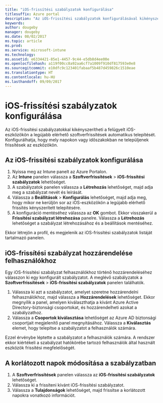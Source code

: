 ```yaml
---
title: "iOS-frissítési szabályzatok konfigurálása"
titlesuffix: Azure portal
description: "Az iOS-frissítési szabályzatok konfigurálásával kikényszeríti a felügyelt iOS-eszközökön a legújabb elérhető szoftverfrissítések automatikus telepítését."
keywords: 
author: dougeby
manager: dougeby
ms.date: 08/02/2017
ms.topic: article
ms.prod: 
ms.service: microsoft-intune
ms.technology: 
ms.assetid: e6334421-85e1-4457-9c44-e5db8d4ee00e
ms.openlocfilehash: a119f00cc8a92aa6cf7a1009f910df817593e0e8
ms.sourcegitcommit: e10dfc9c123401fabaaf5b487d459826c1510eae
ms.translationtype: HT
ms.contentlocale: hu-HU
ms.lasthandoff: 09/09/2017
---
```

# <a name="configure-ios-update-policies"></a>iOS-frissítési szabályzatok konfigurálása
Az iOS-frissítési szabályzatokkal kikényszerítheti a felügyelt iOS-eszközökön a legújabb elérhető szoftverfrissítések automatikus telepítését. Konfigurálhatja, hogy mely napokon vagy időszakokban ne települjenek frissítések az eszközökön.

## <a name="configure-the-ios-update-policy"></a>Az iOS-frissítési szabályzatok konfigurálása
1. Nyissa meg az Intune panelt az Azure Portalon.
2. Az **Intune** panelen válassza a **Szoftverfrissítések** > **iOS-frissítési szabályzatok** lehetőséget.
4. A szabályzatok panelen válassza a **Létrehozás** lehetőséget, majd adja meg a szabályzat nevét és leírását.
5. Válassza a **Beállítások** > **Konfigurálás** lehetőséget, majd adja meg, hogy mikor ne kerüljön sor az iOS-eszközökön a legújabb elérhető frissítés kényszerített telepítésére.
6. A konfiguráció mentéséhez válassza az **OK** gombot. Ekkor visszakerül a **Frissítési szabályzat létrehozása** panelre. Válassza a **Létrehozás** lehetőséget a szabályzat létrehozásához és a beállítások mentéséhez.

Ekkor létrejön a profil, és megjelenik az iOS-frissítési szabályzatok listáját tartalmazó panelen.

## <a name="assign-an-ios-update-policy-to-users"></a>iOS-frissítési szabályzat hozzárendelése felhasználókhoz
Egy iOS-frissítési szabályzat felhasználókhoz történő hozzárendeléséhez válasszon ki egy konfigurált szabályzatot. A meglévő szabályzatok a **Szoftverfrissítések** > **iOS-frissítési szabályzatok** panelen találhatók.
1. Válassza ki azt a szabályzatot, amelyet szeretne hozzárendelni felhasználókhoz, majd válassza a **Hozzárendelések** lehetőséget. Ekkor megnyílik a panel, amelyen kiválaszthatja a kívánt Azure Active Directory-biztonsági csoportokat, és hozzárendelheti azokat a szabályzathoz.
2. Válassza a **Csoportok kiválasztása** lehetőséget az Azure AD biztonsági csoportjait megjelenítő panel megnyitásához. Válassza a **Kiválasztás** elemet, hogy telepítse a szabályzatot a felhasználók számára.

Ezzel érvénybe léptette a szabályzatot a felhasználók számára. A rendszer ekkor kiértékeli a szabályzat hatókörébe tartozó felhasználók által használt eszközök frissítési megfelelőségét.

## <a name="change-the-restricted-days-for-the-policy"></a>A korlátozott napok módosítása a szabályzatban
1. A **Szoftverfrissítések** panelen válassza az **iOS-frissítési szabályzatok** lehetőséget.
2. Válassza ki a frissíteni kívánt iOS-frissítési szabályzatot.
3. Válassza a **Tulajdonságok** lehetőséget, majd frissítse a korlátozott napokra vonatkozó információt.
